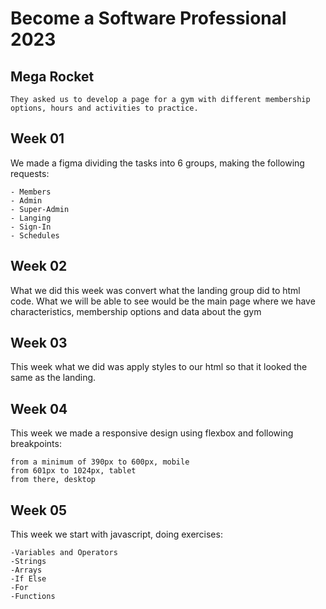 # Become a Software Professional 2023
## Mega Rocket

```
They asked us to develop a page for a gym with different membership options, hours and activities to practice.
```
## Week 01
We made a figma dividing the tasks into 6 groups, making the following requests:

```
- Members
- Admin
- Super-Admin
- Langing
- Sign-In
- Schedules

```
## Week 02
What we did this week was convert what the landing group did to html code.
What we will be able to see would be the main page where we have characteristics, membership options and data about the gym

## Week 03
This week what we did was apply styles to our html so that it looked the same as the landing.

## Week 04
This week we made a responsive design using flexbox and following breakpoints:
```
from a minimum of 390px to 600px, mobile
from 601px to 1024px, tablet
from there, desktop
```
## Week 05
This week we start with javascript, doing exercises:
```
-Variables and Operators
-Strings
-Arrays
-If Else
-For
-Functions
```

